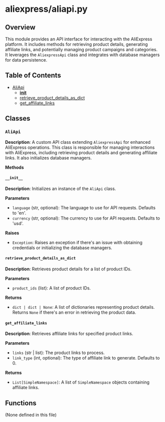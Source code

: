 # aliexpress/aliapi.py

## Overview

This module provides an API interface for interacting with the AliExpress platform. It includes methods for retrieving product details, generating affiliate links, and potentially managing product campaigns and categories.  It leverages the `AliexpressApi` class and integrates with database managers for data persistence.

## Table of Contents

* [AliApi](#aliapi)
    * [__init__](#init)
    * [retrieve_product_details_as_dict](#retrieve_product_details_as_dict)
    * [get_affiliate_links](#get_affiliate_links)

## Classes

### `AliApi`

**Description**: A custom API class extending `AliexpressApi` for enhanced AliExpress operations. This class is responsible for managing interactions with AliExpress, including retrieving product details and generating affiliate links. It also initializes database managers.

**Methods**

#### `__init__`

**Description**: Initializes an instance of the `AliApi` class.

**Parameters**

- `language` (str, optional): The language to use for API requests. Defaults to 'en'.
- `currency` (str, optional): The currency to use for API requests. Defaults to 'usd'.

**Raises**
- `Exception`:  Raises an exception if there's an issue with obtaining credentials or initializing the database managers.


#### `retrieve_product_details_as_dict`

**Description**: Retrieves product details for a list of product IDs.

**Parameters**

- `product_ids` (list): A list of product IDs.

**Returns**

- `dict | dict | None`: A list of dictionaries representing product details.  Returns `None` if there's an error in retrieving the product data.


#### `get_affiliate_links`

**Description**: Retrieves affiliate links for specified product links.

**Parameters**

- `links` (str | list): The product links to process.
- `link_type` (int, optional): The type of affiliate link to generate. Defaults to 0.

**Returns**

- `List[SimpleNamespace]`: A list of `SimpleNamespace` objects containing affiliate links.


## Functions

(None defined in this file)